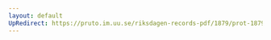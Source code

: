 ```yaml
---
layout: default
UpRedirect: https://pruto.im.uu.se/riksdagen-records-pdf/1879/prot-1879--ak--041/prot-1879--ak--041_026.pdf
---
```

